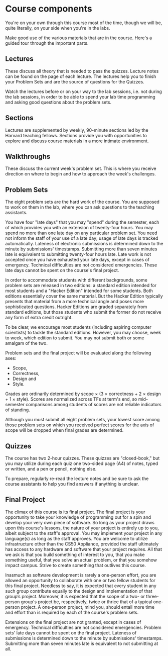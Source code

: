 # Course components

You're on your own through this course most of the time, though we will be,
quite literally, on your side when you're in the labs.

Make good use of the various materials that are in the course. Here's a guided
tour through the important parts.

## Lectures

These discuss all theory that is needed to pass the quizzes. Lecture notes can
be found on the page of each lecture. The lectures help you to finish your
Problem Sets and are the source of questions for the Quizzes.

Watch the lectures before or on your way to the lab sessions, i.e. not during
the lab sessions, in order to be able to spend your lab time programming and
asking good questions about the problem sets.

## Sections

Lectures are supplemented by weekly, 90-minute sections led by the Harvard
teaching fellows. Sections provide you with opportunities to explore and
discuss course materials in a more intimate environment.

## Walkthroughs

These discuss the current week's problem set. This is where you receive
direction on where to begin and how to approach the week's challenges.

## Problem Sets

The eight problem sets are the hard work of the course. You are supposed to
work on them in the lab, where you can ask questions to the teaching assistants.

You have four "late days" that you may "spend" during the semester, each of
which provides you with an extension of twenty-four hours. You may spend no
more than one late day on any particular problem set. You need not inform the
staff of your use of a late day; usage of late days is tracked automatically.
Lateness of electronic submissions is determined down to the minute by
submissions' timestamps. Submitting more than seven minutes late is equivalent
to submitting twenty-four hours late. Late work is not accepted once you have
exhausted your late days, except in cases of emergency. Technical difficulties
are not considered emergencies. These late days cannot be spent on the
course's final project.

In order to accommodate students with different backgrounds, some problem sets
are released in two editions: a standard edition intended for most students
and a "Hacker Edition" intended for some students. Both editions essentially
cover the same material. But the Hacker Edition typically presents that
material from a more technical angle and poses more sophisticated questions.
Hacker Editions are graded separately from standard editions, but those
students who submit the former do not receive any form of extra credit
outright.

To be clear, we encourage most students (including aspiring computer
scientists) to tackle the standard editions. However, you may choose, week to
week, which edition to submit. You may not submit both or some amalgam of the
two.

Problem sets and the final project will be evaluated along the following axes:

* Scope, 
* Correctness, 
* Design and 
* Style.

Grades are ordinarily determined by scope × (3 × correctness + 2 × design + 1 ×
style). Scores are normalized across TFs at term's end, so mid-semester
comparisons among students of scores are not reliable indicators of standing.

Although you must submit all eight problem sets, your lowest score among those
problem sets on which you received perfect scores for the axis of scope will be
dropped when final grades are determined.

## Quizzes

The course has two 2-hour quizzes. These quizzes are "closed-book," but you
may utilize during each quiz one two-sided page (A4) of notes, typed or
written, and a pen or pencil, nothing else.

To prepare, regularly re-read the lecture notes and be sure to ask the course
assistants to help you find answers if anything is unclear.

## Final Project

The climax of this course is its final project. The final project is your
opportunity to take your knowledge of programming out for a spin and develop
your very own piece of software. So long as your project draws upon this
course's lessons, the nature of your project is entirely up to you, albeit
subject to the staff's approval. You may implement your project in any
language(s) as long as the staff approves. You are welcome to utilize
infrastructure other than the CS50 Appliance, provided the staff ultimately
has access to any hardware and software that your project requires. All that
we ask is that you build something of interest to you, that you make something
useful, that you solve an actual problem, or that you somehow impact campus.
Strive to create something that outlives this course.

Inasmuch as software development is rarely a one-person effort, you are
allowed an opportunity to collaborate with one or two fellow students for this
final project. Needless to say, it is expected that every student in any such
group contribute equally to the design and implementation of that group’s
project. Moreover, it is expected that the scope of a two- or three-person
group's project be, respectively, twice or thrice that of a typical one-person
project. A one-person project, mind you, should entail more time and effort
than is required by each of the course's problem sets.

Extensions on the final project are not granted, except in cases of emergency.
Technical difficulties are not considered emergencies. Problem sets' late days
cannot be spent on the final project. Lateness of submissions is determined
down to the minute by submissions' timestamps. Submitting more than seven
minutes late is equivalent to not submitting at all.
